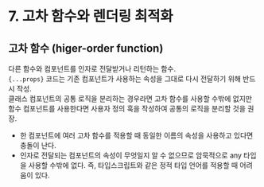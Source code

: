# 7. 고차 함수와 렌더링 최적화

## 고차 함수 (higer-order function)

다른 함수와 컴포넌트를 인자로 전달받거나 리턴하는 함수. <br />
`{...props}` 코드는 기존 컴포넌트가 사용하는 속성을 그대로 다시 전달하기 위해 반드시 작성. <br />
클래스 컴포넌트의 공통 로직을 분리하는 경우라면 고차 함수를 사용할 수밖에 없지만 함수 컴포넌트를 사용한다면 사용자 정의 훅을 작성하여 공통의 로직을 분리할 것을 권장.

- 한 컴포넌트에 여러 고차 함수를 적용할 때 동일한 이름의 속성을 사용하고 있다면 충돌이 난다.
- 인자로 전달되는 컴포넌트의 속성이 무엇일지 알 수 없으므로 암묵적으로 any 타입을 사용할 수밖에 없다. 즉, 타입스크립트와 같은 정적 타입 언어를 적용할 때 어려움이 있다.
